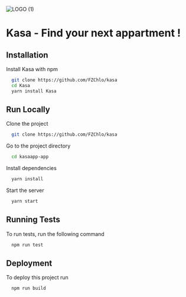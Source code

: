 ![LOGO (1)](https://user-images.githubusercontent.com/72107589/142654338-90cb5c5a-3ca6-4d21-a806-d24dbd84ea17.png)



# Kasa - Find your next appartment !



## Installation

Install Kasa with npm

```bash
  git clone https://github.com/FZChlo/kasa
  cd Kasa
  yarn install Kasa
```
    
## Run Locally

Clone the project

```bash
  git clone https://github.com/FZChlo/kasa
```

Go to the project directory

```bash
  cd kasaapp-app
```

Install dependencies

```bash
  yarn install
```

Start the server

```bash
  yarn start
```


## Running Tests

To run tests, run the following command

```bash
  npm run test
```


## Deployment

To deploy this project run

```bash
  npm run build
```